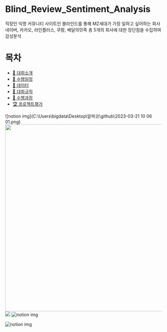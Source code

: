 # Blind_Review_Sentiment_Analysis
직장인 익명 커뮤니티 사이트인 블라인드를 통해 MZ세대가 가장 일하고 싶어하는 회사 네이버, 카카오, 라인플러스, 쿠팡, 배달의민족 총 5개의 회사에 대한 장단점을 수집하여 감성분석


# 목차
- [🏈 대회소개](#-대회소개)
- [📆 수행일정](#-수행일정)
- [📁 데이터 ](#-데이터)
- [📌 대회규칙](#-대회규칙)
- [👫 수행과정](#-수행과정)
- [🏆 프로젝트평가](#-프로젝트평가)


![notion img](C:\Users\bigdata\Desktop\알파코\github\2023-03-21 10 06 01.png)
<img src="C:\Users\bigdata\Desktop\알파코\github\2023-03-21 10 06 01.png" width="600"> <br>
<img src="C:\Users\bigdata\Desktop\알파코\notion\네카라쿠배\2023-02-22_10_29_43.jpg">
![notion img](C:\Users\bigdata\Desktop\알파코\notion\네카라쿠배\2023-02-22_10_29_43.jpg)

![notion img](https://github.com/violet417/Blind_Review_Sentiment_Analysis/issues/1#issue-1655021217)
